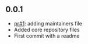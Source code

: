 ## 0.0.1
* [pr#1](https://github.com/SPSCommerce/gitbasics/pull/1): adding maintainers file
* Added core repository files
* First commit with a readme